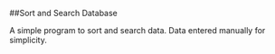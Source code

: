 ##Sort and Search Database

A simple program to sort and search data. Data entered manually for simplicity. 
